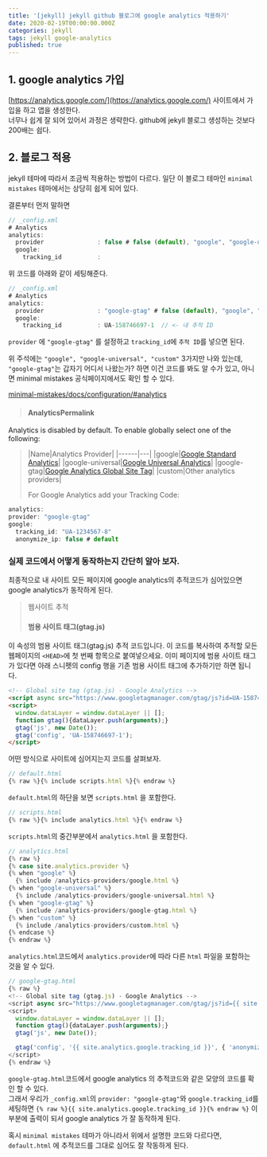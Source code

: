 ```yaml
---
title: '[jekyll] jekyll github 블로그에 google analytics 적용하기'
date: 2020-02-19T00:00:00.000Z
categories: jekyll
tags: jekyll google-analytics
published: true
---
```

## 1. google analytics 가입
[https://analytics.google.com/](https://analytics.google.com/) 사이트에서 가입을 하고 앱을 생성한다.  
너무나 쉽게 잘 되어 있어서 과정은 생략한다. github에 jekyll 블로그 생성하는 것보다 200배는 쉽다.

## 2. 블로그 적용
jekyll 테마에 따라서 조금씩 적용하는 방법이 다르다. 일단 이 블로그 테마인 `minimal mistakes` 테마에서는 상당히 쉽게 되어 있다.  

결론부터 먼저 말하면 
``` javascript
// _config.xml
# Analytics
analytics:
  provider               : false # false (default), "google", "google-universal", "custom"
  google:
    tracking_id          : 
```
위 코드를 아래와 같이 세팅해준다.
``` javascript
// _config.xml
# Analytics
analytics:
  provider               : "google-gtag" # false (default), "google", "google-universal", "custom"
  google:
    tracking_id          : UA-158746697-1  // <- 내 추적 ID
```
`provider` 에 `"google-gtag"` 를 설정하고 `tracking_id`에 `추적 ID`를 넣으면 된다. 


위 주석에는 `"google", "google-universal", "custom"` 3가지만 나와 있는데, `"google-gtag"`는 갑자기 어디서 나왔는가? 하면 이건 코드를 봐도 알 수가 있고, 아니면 minimal mistakes 공식페이지에서도 확인 할 수 있다.


[minimal-mistakes/docs/configuration/#analytics](https://mmistakes.github.io/minimal-mistakes/docs/configuration/#analytics)


> #### AnalyticsPermalink
  Analytics is disabled by default. To enable globally select one of the following:
>
> |Name|Analytics Provider|
  |------|---|
  |google|[Google Standard Analytics]("https://www.google.com/analytics/")|
  |google-universal|[Google Universal Analytics]("https://www.google.com/analytics/")|
  |google-gtag|[Google Analytics Global Site Tag]("https://www.google.com/analytics/")|
  |custom|Other analytics providers|
>
> For Google Analytics add your Tracking Code:
  ``` javascript
  analytics:
  provider: "google-gtag"
  google:
    tracking_id: "UA-1234567-8"
    anonymize_ip: false # default
  ```


### 실제 코드에서 어떻게 동작하는지 간단히 알아 보자.
최종적으로 내 사이트 모든 페이지에 google analytics의 추적코드가 심어있으면 google analytics가 동작하게 된다.

> 웹사이트 추적  
> #### 범용 사이트 태그(gtag.js)  
  이 속성의 범용 사이트 태그(gtag.js) 추적 코드입니다. 이 코드를 복사하여 추적할 모든 웹페이지의 `<HEAD>`에 첫 번째 항목으로 붙여넣으세요. 이미 페이지에 범용 사이트 태그가 있다면 아래 스니펫의 config 행을 기존 범용 사이트 태그에 추가하기만 하면 됩니다.
  ``` html
  <!-- Global site tag (gtag.js) - Google Analytics -->
  <script async src="https://www.googletagmanager.com/gtag/js?id=UA-158746697-1"></script>
  <script>
    window.dataLayer = window.dataLayer || [];
    function gtag(){dataLayer.push(arguments);}
    gtag('js', new Date());
    gtag('config', 'UA-158746697-1');
  </script>
  ```

어떤 방식으로 사이트에 심어지는지 코드를 살펴보자.

``` javascript
// default.html
{% raw %}{% include scripts.html %}{% endraw %}
```
`default.html`의 하단을 보면 `scripts.html` 을 포함한다.

``` javascript
// scripts.html
{% raw %}{% include analytics.html %}{% endraw %}
```
`scripts.html`의 중간부분에서 `analytics.html` 을 포함한다.

``` javascript
// analytics.html
{% raw %}
{% case site.analytics.provider %}
{% when "google" %}
  {% include /analytics-providers/google.html %}
{% when "google-universal" %}
  {% include /analytics-providers/google-universal.html %}
{% when "google-gtag" %}
  {% include /analytics-providers/google-gtag.html %}
{% when "custom" %}
  {% include /analytics-providers/custom.html %}
{% endcase %}
{% endraw %}
```
`analytics.html`코드에서 `analytics.provider`에 따라 다른 `html` 파일을 포함하는 것을 알 수 있다.

``` javascript
// google-gtag.html
{% raw %}
<!-- Global site tag (gtag.js) - Google Analytics -->
<script async src="https://www.googletagmanager.com/gtag/js?id={{ site.analytics.google.tracking_id }}"></script>
<script>
  window.dataLayer = window.dataLayer || [];
  function gtag(){dataLayer.push(arguments);}
  gtag('js', new Date());

  gtag('config', '{{ site.analytics.google.tracking_id }}', { 'anonymize_ip': {{ site.analytics.google.anonymize_ip | default: false }}});
</script>
{% endraw %}
```
`google-gtag.html`코드에서 google analytics 의 추적코드와 같은 모양의 코드를 확인 할 수 있다.  
그래서 우리가 `_config.xml`의 `provider: "google-gtag"`와 `google.tracking_id`를 세팅하면 `{% raw %}{{ site.analytics.google.tracking_id }}{% endraw %}` 이 부분에 출력이 되서 google analytics 가 잘 동작하게 된다.


혹시 `minimal mistakes` 테마가 아니라서 위에서 설명한 코드와 다르다면, `default.html` 에 추적코드를 그대로 심어도 잘 작동하게 된다.
